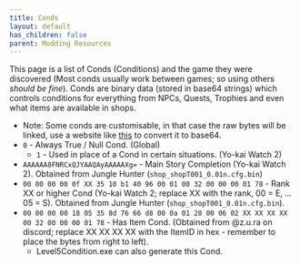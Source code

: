 ```yaml
---
title: Conds
layout: default
has_children: false
parent: Modding Resources
---
```


This page is a list of Conds (Conditions) and the game they were discovered (Most conds usually work between games; so using others *should be fine*).
Conds are binary data (stored in base64 strings) which controls conditions for everything from NPCs, Quests, Trophies and even what items are available in shops.
* Note: Some conds are customisable, in that case the raw bytes will be linked, use a website like [this](https://cryptii.com/pipes/hex-to-base64) to convert it to base64.
* `0` - Always True / Null Cond. (Global)
  * `1` - Used in place of a Cond in certain situations. (Yo-kai Watch 2)
* `AAAAAA8FNRCxQJYAAQAyAAAAAXg=` - Main Story Completion (Yo-kai Watch 2). Obtained from Jungle Hunter (`shop_shopT001_0.01n.cfg.bin`)
* `00 00 00 00 0f XX 35 10 b1 40 96 00 01 00 32 00 00 00 01 78` - Rank XX or higher Cond (Yo-kai Watch 2; replace XX with the rank, 00 = E, ... 05 = S). Obtained from Jungle Hunter (`shop_shopT001_0.01n.cfg.bin`).
* `00 00 00 00 18 05 35 8d 76 66 d8 00 0a 01 28 00 06 02 XX XX XX XX 00 32 00 00 00 01 78` - Has Item Cond. (Obtained from @z.u.ra on discord; replace XX XX XX XX with the ItemID in hex - remember to place the bytes from right to left).
  * Level5Condition.exe can also generate this Cond.
